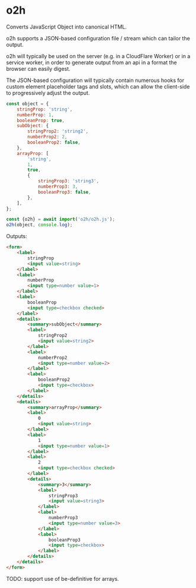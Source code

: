 # o2h

Converts JavaScript Object into canonical HTML.

o2h supports a JSON-based configuration file / stream which can tailor the output.

o2h will typically be used on the server (e.g. in a CloudFlare Worker) or in a service worker, in order to generate output from an api in a format the browser can easily digest.

The JSON-based configuration will typically contain numerous hooks for custom element placeholder tags and slots, which can allow the client-side to progressively adjust the output.

```JavaScript
const object = {
    stringProp: 'string',
    numberProp: 1,
    booleanProp: true,
    subObject: {
        stringProp2: 'string2',
        numberProp2: 2,
        booleanProp2: false,
    },
    arrayProp: [
        'string',
        1,
        true,
        {
            stringProp3: 'string3',
            numberProp3: 3,
            booleanProp3: false,
        },
    ],
};

const {o2h} = await import('o2h/o2h.js');
o2h(object, console.log);
```

Outputs:

```html
<form>
    <label>
        stringProp
        <input value=string>
    </label>
    <label>
        numberProp
        <input type=number value=1>
    </label>
    <label>
        booleanProp
        <input type=checkbox checked>
    </label>
    <details>
        <summary>subObject</summary>
        <label>
            stringProp2
            <input value=string2>
        </label>
        <label>
            numberProp2
            <input type=number value=2>
        </label>
        <label>
            booleanProp2
            <input type=checkbox>
        </label>
    </details>
    <details>
        <summary>arrayProp</summary>
        <label>
            0
            <input value=string>
        </label>
        <label>
            1
            <input type=number value=1>
        </label>
        <label>
            2
            <input type=checkbox checked>
        </label>
        <details>
            <summary>3</summary>
            <label>
                stringProp3
                <input value=string3>
            </label>
            <label>
                numberProp3
                <input type=number value=3>
            </label>
            <label>
                booleanProp3
                <input type=checkbox>
            </label>
        </details>
    </details>
</form>
```

TODO:  support use of be-definitive for arrays.